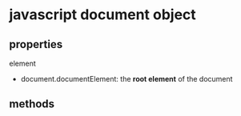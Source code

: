 # javascript document object

## properties

element

- document.documentElement: the **root element** of the document

## methods


